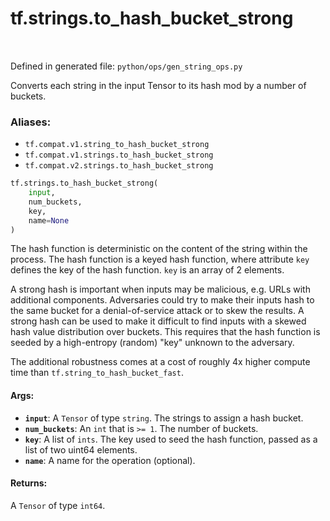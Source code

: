 <div itemscope itemtype="http://developers.google.com/ReferenceObject">
<meta itemprop="name" content="tf.strings.to_hash_bucket_strong" />
<meta itemprop="path" content="Stable" />
</div>

# tf.strings.to_hash_bucket_strong

<!-- Insert buttons -->

<table class="tfo-notebook-buttons tfo-api" align="left">
</table>

Defined in generated file: `python/ops/gen_string_ops.py`



<!-- Start diff -->
Converts each string in the input Tensor to its hash mod by a number of buckets.

### Aliases:

* `tf.compat.v1.string_to_hash_bucket_strong`
* `tf.compat.v1.strings.to_hash_bucket_strong`
* `tf.compat.v2.strings.to_hash_bucket_strong`


``` python
tf.strings.to_hash_bucket_strong(
    input,
    num_buckets,
    key,
    name=None
)
```



<!-- Placeholder for "Used in" -->

The hash function is deterministic on the content of the string within the
process. The hash function is a keyed hash function, where attribute `key`
defines the key of the hash function. `key` is an array of 2 elements.

A strong hash is important when inputs may be malicious, e.g. URLs with
additional components. Adversaries could try to make their inputs hash to the
same bucket for a denial-of-service attack or to skew the results. A strong
hash can be used to make it difficult to find inputs with a skewed hash value
distribution over buckets. This requires that the hash function is
seeded by a high-entropy (random) "key" unknown to the adversary.

The additional robustness comes at a cost of roughly 4x higher compute
time than `tf.string_to_hash_bucket_fast`.

#### Args:


* <b>`input`</b>: A `Tensor` of type `string`. The strings to assign a hash bucket.
* <b>`num_buckets`</b>: An `int` that is `>= 1`. The number of buckets.
* <b>`key`</b>: A list of `ints`.
  The key used to seed the hash function, passed as a list of two uint64
  elements.
* <b>`name`</b>: A name for the operation (optional).


#### Returns:

A `Tensor` of type `int64`.
